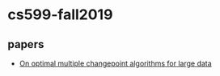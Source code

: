 # cs599-fall2019

## papers

* [On optimal multiple changepoint algorithms for large data](https://link.springer.com/article/10.1007/s11222-016-9636-3)
